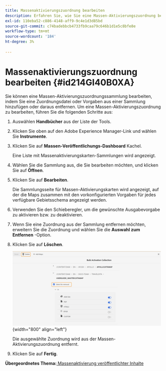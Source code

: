 ```yaml
---
title: Massenaktivierungszuordnung bearbeiten
description: Erfahren Sie, wie Sie eine Massen-Aktivierungszuordnung bearbeiten
exl-id: 110eba52-c886-4148-aff9-9c4e1d3d85bd
source-git-commit: c74badebbcb4733fb9caa79c646b1d1e5c8bfe8e
workflow-type: tm+mt
source-wordcount: '184'
ht-degree: 3%

---
```


# Massenaktivierungszuordnung bearbeiten {#id214GI40B0XA}

Sie können eine Massen-Aktivierungszuordnungssammlung bearbeiten, indem Sie eine Zuordnungsdatei oder Vorgaben aus einer Sammlung hinzufügen oder daraus entfernen. Um eine Massen-Aktivierungszuordnung zu bearbeiten, führen Sie die folgenden Schritte aus:

1. Auswählen **Handbücher** aus der Liste der Tools.

1. Klicken Sie oben auf den Adobe Experience Manager-Link und wählen Sie **Instrumente**.

1. Klicken Sie auf **Massen-Veröffentlichungs-Dashboard** Kachel.

   Eine Liste mit Massenaktivierungskarten-Sammlungen wird angezeigt.

1. Wählen Sie die Sammlung aus, die Sie bearbeiten möchten, und klicken Sie auf **Öffnen**.

1. Klicken Sie auf **Bearbeiten**.

   Die Sammlungsseite für Massen-Aktivierungskarten wird angezeigt, auf der die Maps zusammen mit den vorkonfigurierten Vorgaben für jedes verfügbare Gebietsschema angezeigt werden.

1. Verwenden Sie den Schieberegler, um die gewünschte Ausgabevorgabe zu aktivieren bzw. zu deaktivieren.

1. Wenn Sie eine Zuordnung aus der Sammlung entfernen möchten, erweitern Sie die Zuordnung und wählen Sie die **Auswahl zum Entfernen** -Option.

1. Klicken Sie auf **Löschen**.

   ![](images/bulk-activation-delete-map.png){width="800" align="left"}

   Die ausgewählte Zuordnung wird aus der Massen-Aktivierungszuordnung entfernt.

1. Klicken Sie auf **Fertig**.


**Übergeordnetes Thema:**[ Massenaktivierung veröffentlichter Inhalte](conf-bulk-activation.md)
